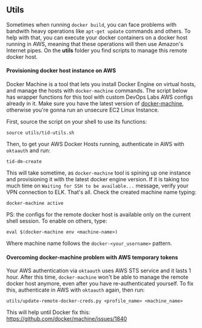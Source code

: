 ## Utils

Sometimes when running `docker build`, you can face problems with bandwith heavy operations like `apt-get update` commands and others.
To help with that, you can execute your docker containers on a docker host running in AWS, meaning that these operations will then use Amazon's Internet pipes.
On the __utils__ folder you find scripts to manage this remote docker host.

#### Provisioning docker host instance on AWS
Docker Machine is a tool that lets you install Docker Engine on virtual hosts, and manage the hosts with `docker-machine` commands.
The script below has wrapper functions for this tool with custom DevOps Labs AWS configs already in it.
Make sure you have the latest version of [docker-machine](https://github.com/docker/machine/releases/), otherwise you're gonna run an unsecure EC2 Linux Instance.

First, source the script on your shell to use its functions:
```
source utils/tid-utils.sh
```

Then, to get your AWS Docker Hosts running, authenticate in AWS with `oktaauth` and run:
```
tid-dm-create
```

This will take sometime, as `docker-machine` tool is spining up one instance and provisioning it with the latest docker engine version. If it is taking too much time on `Waiting for SSH to be available...` message, verify your VPN connection to ELK.
That's all. Check the created machine name typing:
```
docker-machine active
```

PS: the configs for the remote docker host is available only on the current shell session. To enable on others, type:
```
eval $(docker-machine env <machine-name>)
```
Where machine name follows the `docker-<your_username>` pattern.

#### Overcoming docker-machine problem with AWS temporary tokens
Your AWS authentication via `oktaauth` uses AWS STS service and it lasts 1 hour.
After this time, `docker-machine` won't be able to manage the remote docker host anymore, even after you have re-authenticated yourself.
To fix this, authenticate in AWS with `oktaauth` again, then run:
```
utils/update-remote-docker-creds.py <profile_name> <machine_name>
```

This will help until Docker fix this:
https://github.com/docker/machine/issues/1840